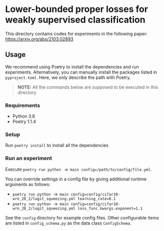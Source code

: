 # Lower-bounded proper losses for weakly supervised classification

This directory contains codes for experiments in the following paper: https://arxiv.org/abs/2103.02893

## Usage

We recommend using Poetry to install the dependencies and run experiments.
Alternatively, you can manually install the packages listed in `pyproject.toml`.
Here, we only describe the path with Poetry.

> **NOTE:**  All the commands below are supposed to be executed in this directory

### Requirements

- Python 3.8
- Poetry 1.1.4

### Setup

Run `poetry install` to install all the dependencies

### Run an experiment

Execute `poetry run python -m main config=/path/to/config/file.yml`.

You can override settings in a config file by giving additional runtime arguments as follows:

- `poetry run python -m main config=config/cifar10-wrn_28_2/logit_squeezing.yml learning_rate=0.1`
- `poetry run python -m main config=config/cifar10-wrn_28_2/logit_squeezing.yml loss_func.kwargs.exponent=1.1`

See the `config` directory for example config files.
Other configurable items are listed in `config_schema.py` as the data class `ConfigSchema`.
